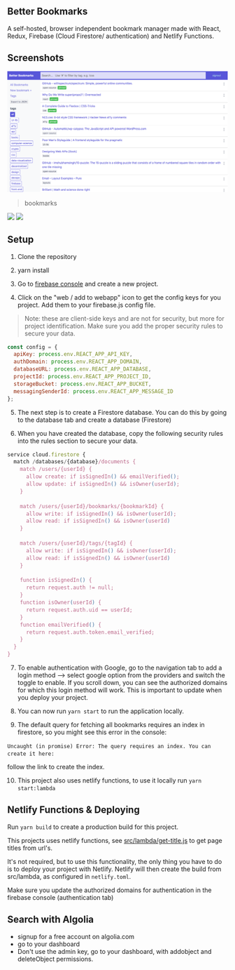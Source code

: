 ## Better Bookmarks

A self-hosted, browser independent bookmark manager made with React, Redux, Firebase (Cloud Firestore/ authentication) and Netlify Functions.

## Screenshots

![HOME](/public/screenshot_home2.png)

> bookmarks

<img src="https://s3-eu-west-1.amazonaws.com/github-images123/Screen+Recording+2018-10-23+at+02.43+PM.gif" />

<img height="400px" src="https://s3-eu-west-1.amazonaws.com/github-images123/bb+mobile+gif.gif" />

## Setup

1. Clone the repository

2. yarn install

3. Go to [firebase console](https://console.firebase.google.com/) and create a new project.

4. Click on the "web / add to webapp" icon to get the config keys for you project. Add them to your firebase.js config file.

> Note: these are client-side keys and are not for security, but more for project identification. Make sure you add the proper security rules to secure your data.

```js
const config = {
  apiKey: process.env.REACT_APP_API_KEY,
  authDomain: process.env.REACT_APP_DOMAIN,
  databaseURL: process.env.REACT_APP_DATABASE,
  projectId: process.env.REACT_APP_PROJECT_ID,
  storageBucket: process.env.REACT_APP_BUCKET,
  messagingSenderId: process.env.REACT_APP_MESSAGE_ID
};
```

5. The next step is to create a Firestore database. You can do this by going to the database tab and create a database (Firestore)

6. When you have created the database, copy the following security rules into the rules section to secure your data.

```js
service cloud.firestore {
  match /databases/{database}/documents {
    match /users/{userId} {
      allow create: if isSignedIn() && emailVerified();
      allow update: if isSignedIn() && isOwner(userId);
    }

    match /users/{userId}/bookmarks/{bookmarkId} {
      allow write: if isSignedIn() && isOwner(userId);
      allow read: if isSignedIn() && isOwner(userId)
    }

    match /users/{userId}/tags/{tagId} {
      allow write: if isSignedIn() && isOwner(userId);
      allow read: if isSignedIn() && isOwner(userId)
    }

    function isSignedIn() {
      return request.auth != null;
    }
    function isOwner(userId) {
      return request.auth.uid == userId;
    }
    function emailVerified() {
      return request.auth.token.email_verified;
    }
  }
}
```

7. To enable authentication with Google, go to the navigation tab to add a login method --> select google option from the providers and switch the toggle to enable. If you scroll down, you can see the authorized domains for which this login method will work. This is important to update when you deploy your project.

8. You can now run `yarn start` to run the application locally.

9. The default query for fetching all bookmarks requires an index in firestore, so you might see this error in the console:

`Uncaught (in promise) Error: The query requires an index. You can create it here:`

follow the link to create the index.

10. This project also uses netlify functions, to use it locally run `yarn start:lambda`

## Netlify Functions & Deploying

Run `yarn build` to create a production build for this project.

This projects uses netlify functions, see [src/lambda/get-title.js](https://github.com/ThomasRoest/better-bookmarks/blob/master/src/lambda/get-title.js) to get page titles from url's.

It's not required, but to use this functionality, the only thing you have to do is to deploy your project with Netlify. Netlify will then create the build from src/lambda, as configured in `netlify.toml`.

Make sure you update the authorized domains for authentication in the firebase console (authentication tab)

## Search with Algolia

- signup for a free account on algolia.com
- go to your dashboard
- Don't use the admin key, go to your dashboard, with addobject and deleteObject permissions.
